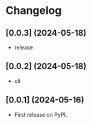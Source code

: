 # Changelog

## [0.0.3] (2024-05-18)

* release

## [0.0.2] (2024-05-18)

* cli

## [0.0.1] (2024-05-16)

* First release on PyPI.

